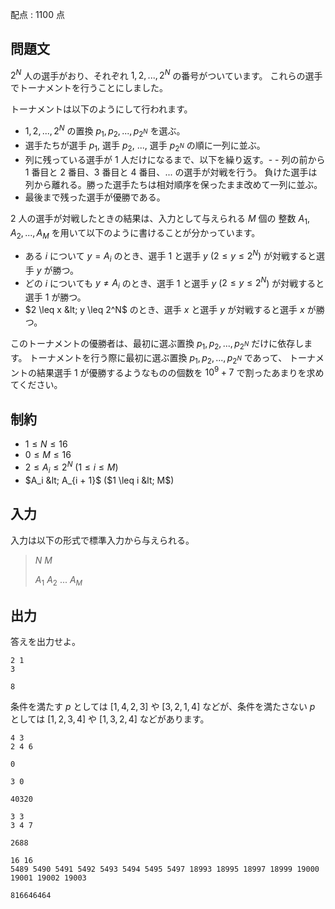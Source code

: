 配点 : $1100$ 点

## 問題文

$2^N$ 人の選手がおり、それぞれ $1, 2, ..., 2^N$ の番号がついています。
これらの選手でトーナメントを行うことにしました。

トーナメントは以下のようにして行われます。

- $1, 2, ..., 2^N$ の置換 $p_1, p_2, ..., p_{2^N}$ を選ぶ。
- 選手たちが選手 $p_1$, 選手 $p_2$, $...$, 選手 $p_{2^N}$ の順に一列に並ぶ。
- 列に残っている選手が $1$ 人だけになるまで、以下を繰り返す。-   - 列の前から $1$ 番目と $2$ 番目、$3$ 番目と $4$ 番目、$...$ の選手が対戦を行う。
負けた選手は列から離れる。勝った選手たちは相対順序を保ったまま改めて一列に並ぶ。
- 最後まで残った選手が優勝である。

$2$ 人の選手が対戦したときの結果は、入力として与えられる $M$ 個の
整数 $A_1, A_2, ..., A_M$ を用いて以下のように書けることが分かっています。

- ある $i$ について $y = A_i$ のとき、選手 $1$ と選手 $y$ ($2 \leq y \leq 2^N$) が対戦すると選手 $y$ が勝つ。
- どの $i$ についても $y \neq A_i$ のとき、選手 $1$ と選手 $y$ ($2 \leq y \leq 2^N$) が対戦すると選手 $1$ が勝つ。
- $2 \leq x &lt; y \leq 2^N$ のとき、選手 $x$ と選手 $y$ が対戦すると選手 $x$ が勝つ。

このトーナメントの優勝者は、最初に選ぶ置換 $p_1, p_2, ..., p_{2^N}$ だけに依存します。
トーナメントを行う際に最初に選ぶ置換 $p_1, p_2, ..., p_{2^N}$ であって、
トーナメントの結果選手 $1$ が優勝するようなものの個数を $10^9 + 7$ で割ったあまりを求めてください。

## 制約

- $1 \leq N \leq 16$
- $0 \leq M \leq 16$
- $2 \leq A_i \leq 2^N$ ($1 \leq i \leq M$)
- $A_i &lt; A_{i + 1}$ ($1 \leq i &lt; M$)

## 入力

入力は以下の形式で標準入力から与えられる。

> $N$ $M$
> 
> $A_1$ $A_2$ $...$ $A_M$

## 出力

答えを出力せよ。

```input1
2 1
3
```

```output1
8
```

条件を満たす $p$ としては $[1, 4, 2, 3]$ や $[3, 2, 1, 4]$ などが、条件を満たさない $p$ としては $[1, 2, 3, 4]$ や $[1, 3, 2, 4]$ などがあります。

```input2
4 3
2 4 6
```

```output2
0
```

```input3
3 0
```

```output3
40320
```

```input4
3 3
3 4 7
```

```output4
2688
```

```input5
16 16
5489 5490 5491 5492 5493 5494 5495 5497 18993 18995 18997 18999 19000 19001 19002 19003
```

```output5
816646464
```
